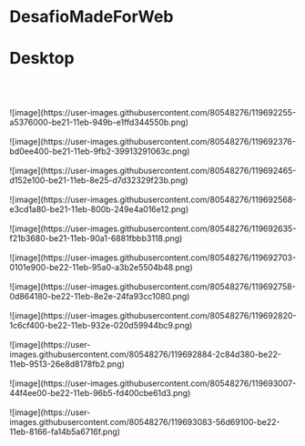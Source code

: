 # DesafioMadeForWeb
<h1>Desktop</h1><br><br><br>
![image](https://user-images.githubusercontent.com/80548276/119692255-a5376000-be21-11eb-949b-e1ffd344550b.png)<br><br>
![image](https://user-images.githubusercontent.com/80548276/119692376-bd0ee400-be21-11eb-9fb2-39913291063c.png)<br><br>
![image](https://user-images.githubusercontent.com/80548276/119692465-d152e100-be21-11eb-8e25-d7d32329f23b.png)<br><br>
![image](https://user-images.githubusercontent.com/80548276/119692568-e3cd1a80-be21-11eb-800b-249e4a016e12.png)<br><br>
![image](https://user-images.githubusercontent.com/80548276/119692635-f21b3680-be21-11eb-90a1-6881fbbb3118.png)<br><br>
![image](https://user-images.githubusercontent.com/80548276/119692703-0101e900-be22-11eb-95a0-a3b2e5504b48.png)<br><br>
![image](https://user-images.githubusercontent.com/80548276/119692758-0d864180-be22-11eb-8e2e-24fa93cc1080.png)<br><br>
![image](https://user-images.githubusercontent.com/80548276/119692820-1c6cf400-be22-11eb-932e-020d59944bc9.png)<br><br>
![image](https://user-images.githubusercontent.com/80548276/119692884-2c84d380-be22-11eb-9513-26e8d8178fb2.png)<br><br>
![image](https://user-images.githubusercontent.com/80548276/119693007-44f4ee00-be22-11eb-96b5-fd400cbe61d3.png)<br><br>
![image](https://user-images.githubusercontent.com/80548276/119693083-56d69100-be22-11eb-8166-fa14b5a6716f.png)<br><br>











